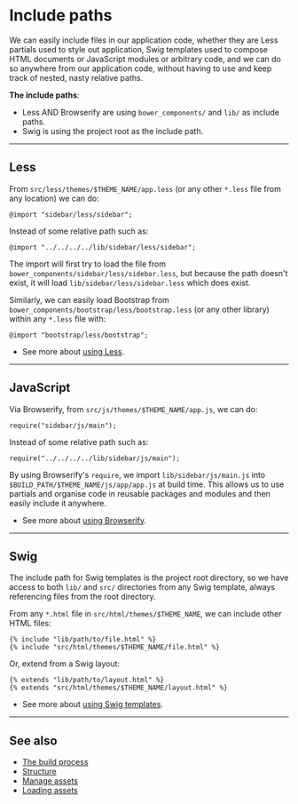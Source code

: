 
# Include paths

We can easily include files in our application code, whether they are Less partials used to style out application, Swig templates used to compose HTML documents or JavaScript modules or arbitrary code, and we can do so anywhere from our application code, without having to use and keep track of nested, nasty relative paths.

**The include paths**:

- Less AND Browserify are using `bower_components/` and `lib/` as include paths.
- Swig is using the project root as the include path.

---

## Less

From `src/less/themes/$THEME_NAME/app.less` (or any other `*.less` file from any location) we can do:

	@import "sidebar/less/sidebar";
	
Instead of some relative path such as:

	@import "../../../../lib/sidebar/less/sidebar";
	
The import will first try to load the file from `bower_components/sidebar/less/sidebar.less`, but because the path doesn't exist, it will load `lib/sidebar/less/sidebar.less` which does exist.

Similarly, we can easily load Bootstrap from `bower_components/bootstrap/less/bootstrap.less` (or any other library) within any `*.less` file with:

	@import "bootstrap/less/bootstrap";
	
- See more about [using Less](/code/less/index.html).
	
---

## JavaScript

Via Browserify, from `src/js/themes/$THEME_NAME/app.js`, we can do:

	require("sidebar/js/main");
	
Instead of some relative path such as:

	require("../../../../lib/sidebar/js/main");
	
By using Browserify's `require`, we import `lib/sidebar/js/main.js` into `$BUILD_PATH/$THEME_NAME/js/app/app.js` at build time. This allows us to use partials and organise code in reusable packages and modules and then easily include it anywhere.

- See more about [using Browserify](/code/browserify/index.html).

---

## Swig

The include path for Swig templates is the project root directory, so we have access to both `lib/` and `src/` directories from any Swig template, always referencing files from the root directory.

From any `*.html` file in `src/html/themes/$THEME_NAME`, we can include other HTML files:

	{% include "lib/path/to/file.html" %}
	{% include "src/html/themes/$THEME_NAME/file.html" %}
	
Or, extend from a Swig layout:

	{% extends "lib/path/to/layout.html" %}
	{% extends "src/html/themes/$THEME_NAME/layout.html" %}
	
- See more about [using Swig templates](/code/swig/index.html).

---

## See also

- [The build process](/workflow/gulp/index.html)
- [Structure](/code/structure/index.html)
- [Manage assets](/code/bower/index.html)
- [Loading assets](/reference/layout/index.html#loading-assets)